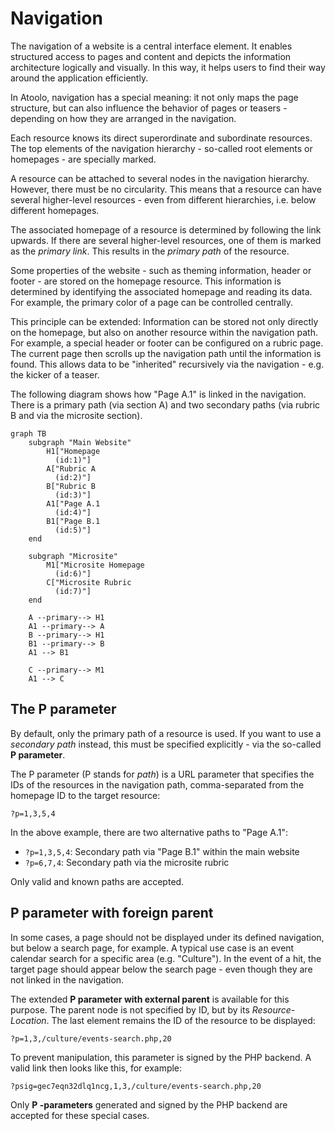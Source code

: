# Navigation

The navigation of a website is a central interface element. It enables structured access to pages and content and depicts the information architecture logically and visually. In this way, it helps users to find their way around the application efficiently.

In Atoolo, navigation has a special meaning: it not only maps the page structure, but can also influence the behavior of pages or teasers - depending on how they are arranged in the navigation.

Each resource knows its direct superordinate and subordinate resources. The top elements of the navigation hierarchy - so-called root elements or homepages - are specially marked.

A resource can be attached to several nodes in the navigation hierarchy. However, there must be no circularity. This means that a resource can have several higher-level resources - even from different hierarchies, i.e. below different homepages.

The associated homepage of a resource is determined by following the link upwards. If there are several higher-level resources, one of them is marked as the _primary link_. This results in the _primary path_ of the resource.

Some properties of the website - such as theming information, header or footer - are stored on the homepage resource. This information is determined by identifying the associated homepage and reading its data. For example, the primary color of a page can be controlled centrally.

This principle can be extended: Information can be stored not only directly on the homepage, but also on another resource within the navigation path. For example, a special header or footer can be configured on a rubric page. The current page then scrolls up the navigation path until the information is found. This allows data to be "inherited" recursively via the navigation - e.g. the kicker of a teaser.

The following diagram shows how "Page A.1" is linked in the navigation. There is a primary path (via section A) and two secondary paths (via rubric B and via the microsite section).

```mermaid
graph TB
    subgraph "Main Website"
        H1["Homepage
          (id:1)"]
        A["Rubric A
          (id:2)"]
        B["Rubric B
          (id:3)"]
        A1["Page A.1
          (id:4)"]
        B1["Page B.1
          (id:5)"]
    end

    subgraph "Microsite"
        M1["Microsite Homepage
          (id:6)"]
        C["Microsite Rubric
          (id:7)"]
    end

    A --primary--> H1
    A1 --primary--> A
    B --primary--> H1
    B1 --primary--> B
    A1 --> B1

    C --primary--> M1
    A1 --> C
```

## The P parameter

By default, only the primary path of a resource is used. If you want to use a _secondary path_ instead, this must be specified explicitly - via the so-called **P parameter**.

The P parameter (P stands for _path_) is a URL parameter that specifies the IDs of the resources in the navigation path, comma-separated from the homepage ID to the target resource:

```
?p=1,3,5,4
```

In the above example, there are two alternative paths to "Page A.1":

- `?p=1,3,5,4`: Secondary path via "Page B.1" within the main website
- `?p=6,7,4`: Secondary path via the microsite rubric

Only valid and known paths are accepted.

## P parameter with foreign parent

In some cases, a page should not be displayed under its defined navigation, but below a search page, for example. A typical use case is an event calendar search for a specific area (e.g. "Culture"). In the event of a hit, the target page should appear below the search page - even though they are not linked in the navigation.

The extended **P parameter with external parent** is available for this purpose. The parent node is not specified by ID, but by its _Resource-Location_. The last element remains the ID of the resource to be displayed:

```
?p=1,3,/culture/events-search.php,20
```

To prevent manipulation, this parameter is signed by the PHP backend. A valid link then looks like this, for example:

```
?psig=gec7eqn32dlq1ncg,1,3,/culture/events-search.php,20
```

Only **P -parameters** generated and signed by the PHP backend are accepted for these special cases.
